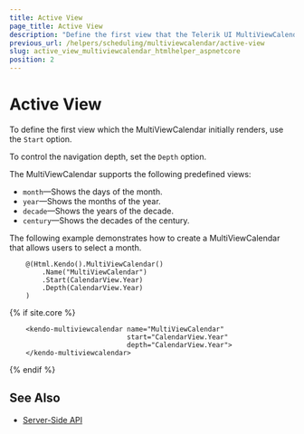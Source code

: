 ```yaml
---
title: Active View
page_title: Active View
description: "Define the first view that the Telerik UI MultiViewCalendar initially renders."
previous_url: /helpers/scheduling/multiviewcalendar/active-view
slug: active_view_multiviewcalendar_htmlhelper_aspnetcore
position: 2
---
```


# Active View

To define the first view which the MultiViewCalendar initially renders, use the `Start` option.

To control the navigation depth, set the `Depth` option.

The MultiViewCalendar supports the following predefined views:
* `month`&mdash;Shows the days of the month.
* `year`&mdash;Shows the months of the year.
* `decade`&mdash;Shows the years of the decade.
* `century`&mdash;Shows the decades of the century.

The following example demonstrates how to create a MultiViewCalendar that allows users to select a month.

```HtmlHelper
    @(Html.Kendo().MultiViewCalendar()
        .Name("MultiViewCalendar")
        .Start(CalendarView.Year)
        .Depth(CalendarView.Year)
    )
```
{% if site.core %}
```TagHelper
    <kendo-multiviewcalendar name="MultiViewCalendar" 
                             start="CalendarView.Year" 
                             depth="CalendarView.Year">
    </kendo-multiviewcalendar>
```
{% endif %}

## See Also

* [Server-Side API](/api/multiviewcalendar)
